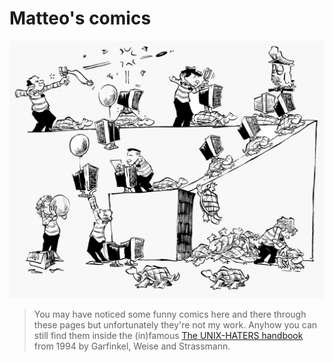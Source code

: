 # Matteo's comics

![](pics/administration.png)

> You may have noticed some funny comics here and there through these pages but unfortunately they're not my work. Anyhow you can still find them inside the (in)famous [The UNIX-HATERS handbook](https://web.mit.edu/~simsong/www/ugh.pdf) from 1994 by Garfinkel, Weise and Strassmann.
